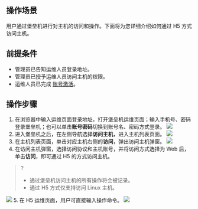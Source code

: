 
## 操作场景
用户通过堡垒机进行对主机的访问和操作。下面将为您详细介绍如何通过 H5 方式访问主机。

## 前提条件
- 管理员已告知运维人员登录地址。
- 管理员已授予运维人员访问主机的权限。
- 运维人员已完成 [账号激活](https://cloud.tencent.com/document/product/1025/55183#step2)。




## 操作步骤
1. 在浏览器中输入运维页面登录地址，打开堡垒机运维页面；输入手机号、密码登录堡垒机；也可以单击**账号密码**切换到账号名、密码方式登录。
![](https://main.qcloudimg.com/raw/9e6ff01bf36301cbfd3ef44a596affc3.png)
2. 进入堡垒机之后，在左侧导航选择**访问主机**，进入主机列表页面。
![](https://qcloudimg.tencent-cloud.cn/raw/9ae3cc88c01441519f17e707772b17cb.png)
3. 在主机列表页面，单击对应主机右侧的**访问**，弹出访问主机弹窗。
![](https://qcloudimg.tencent-cloud.cn/raw/e7588d61952cd890d108cc8d22864ae1.png)
4. 在访问主机弹窗，选择访问协议和主机账号，并将访问方式选择为 Web 后，单击**访问**，即可通过 H5 的方式访问主机。
>?
>- 通过堡垒机访问主机的所有操作将会被记录。
>- 通过 H5 方式仅支持访问 Linux 主机。
>
![](https://qcloudimg.tencent-cloud.cn/raw/f6a848731f0e0a531296a359e3952f22.png)
5. 在 H5 运维页面，用户可直接输入操作命令。
![](https://qcloudimg.tencent-cloud.cn/raw/6cf9e819945d2932cbea5570aac40718.png)
